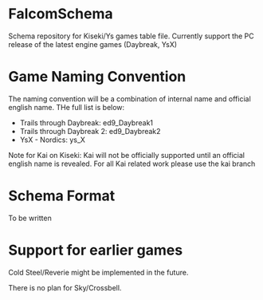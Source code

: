 # FalcomSchema
Schema repository for Kiseki/Ys games table file. Currently support the PC release of the latest engine games (Daybreak, YsX)


# Game Naming Convention
The naming convention will be a combination of internal name and official english name. THe full list is below:

- Trails through Daybreak: ed9_Daybreak1
- Trails through Daybreak 2: ed9_Daybreak2
- YsX - Nordics: ys_X

Note for Kai on Kiseki: Kai will not be officially supported until an official english name is revealed. For all Kai related work please use the kai branch


# Schema Format
To be written

# Support for earlier games
Cold Steel/Reverie might be implemented in the future.

There is no plan for Sky/Crossbell.
